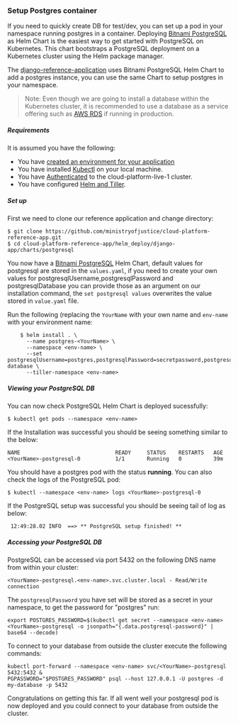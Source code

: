 ### Setup Postgres container

If you need to quickly create DB for test/dev, you can set up a pod in your namespace running postgres in a container. Deploying [Bitnami PostgreSQL][postgresql-chart] as Helm Chart is the easiest way to get started with PostgreSQL on Kubernetes. This chart bootstraps a PostgreSQL deployment on a Kubernetes cluster using the Helm package manager. 

The [django-reference-application][django-app] uses Bitnami PostgreSQL Helm Chart to add a postgres instance, you can use the same Chart to setup postgres in your namespace.

> Note: Even though we are going to install a database within the Kubernetes cluster, it is recommended to use a database as a service offering such as [AWS RDS](https://aws.amazon.com/rds/) if running in production.

##### Requirements
It is assumed you have the following:

 - You have [created an environment for your application][env-create]
 - You have installed [Kubectl](https://kubernetes.io/docs/tasks/tools/install-kubectl/) on your local machine.
 - You have [Authenticated][auth-to-cluster] to the cloud-platform-live-1 cluster.
 - You have configured [Helm and Tiller][using-helm]. 

##### Set up
First we need to clone our reference application and change directory:

    $ git clone https://github.com/ministryofjustice/cloud-platform-reference-app.git
    $ cd cloud-platform-reference-app/helm_deploy/django-app/charts/postgresql

You now have a [Bitnami PostgreSQL][postgresql-chart] Helm Chart, default values for postgresql are stored in the `values.yaml`, if you need to create your own values for postgresqlUsername,postgresqlPassword and postgresqlDatabase you can provide those as an argument on our installation command, the `set postgresql values` overwrites the value stored in `value.yaml` file.

Run the following (replacing the `YourName` with your own name and `env-name` with your environment name:

        $ helm install . \
          --name postgres-<YourName> \
          --namespace <env-name> \
          --set postgresqlUsername=postgres,postgresqlPassword=secretpassword,postgresqlDatabase=my-database \
          --tiller-namespace <env-name>

##### Viewing your PostgreSQL DB

You can now check PostgreSQL Helm Chart is deployed sucessfully: 

    $ kubectl get pods --namespace <env-name>

If the Installation was successful you should be seeing something similar to the below:

```
NAME                              READY     STATUS    RESTARTS   AGE
<YourName>-postgresql-0           1/1       Running   0          39m
```
You should have a postgres pod with the status **running**. You can also check the logs of the PostgreSQL pod: 

    $ kubectl --namespace <env-name> logs <YourName>-postgresql-0 

If the PostgreSQL setup was successful you should be seeing tail of log as below:

```
 12:49:28.02 INFO  ==> ** PostgreSQL setup finished! **
``` 

##### Accessing your PostgreSQL DB

PostgreSQL can be accessed via port 5432 on the following DNS name from within your cluster:

    <YourName>-postgresql.<env-name>.svc.cluster.local - Read/Write connection

The `postgresqlPassword` you have set will be stored as a secret in your namespace, to get the password for "postgres" run:

    export POSTGRES_PASSWORD=$(kubectl get secret --namespace <env-name> <YourName>-postgresql -o jsonpath="{.data.postgresql-password}" | base64 --decode)


To connect to your database from outside the cluster execute the following commands:

    kubectl port-forward --namespace <env-name> svc/<YourName>-postgresql 5432:5432 &
    PGPASSWORD="$POSTGRES_PASSWORD" psql --host 127.0.0.1 -U postgres -d my-database -p 5432


Congratulations on getting this far. If all went well your postgresql pod is now deployed and you could connect to your database from outside the cluster.


[env-create]: tasks.html#creating-a-cloud-platform-environment
[auth-to-cluster]: tasks.html#authentication
[django-app]: tasks.html#deploying-an-application-to-the-cloud-platform-with-helm
[using-helm]: tasks.html#using-helm
[postgresql-chart]: https://github.com/helm/charts/tree/master/stable/postgresql